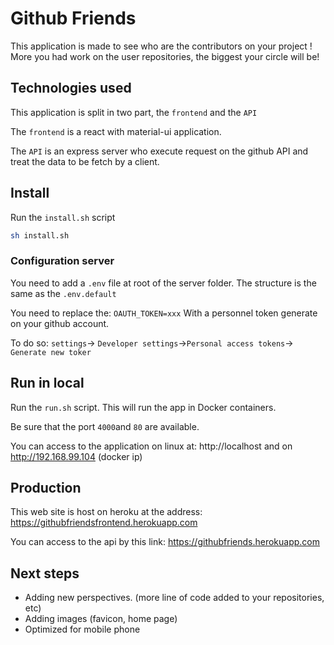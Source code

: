 # Github Friends

This application is made to see who are the contributors on your project ! 
More you had work on the user repositories, the biggest your circle will be!

## Technologies used

This application is split in two part, the `frontend` and the `API`

The `frontend` is a react with material-ui application.

The `API` is an express server who execute request on the github API and treat the data to be fetch by a client.

## Install

Run the `install.sh` script

```bash
sh install.sh
```

### Configuration server

You need to add a `.env` file at root of the server folder. The structure is the same as the `.env.default` 

You need to replace the: `OAUTH_TOKEN=xxx` With a personnel token generate on your github account.

To do so: `settings`-> `Developer settings`->`Personal access tokens`-> `Generate new toker`

## Run in local

Run the `run.sh` script. This will run the app in Docker containers.

Be sure that the port `4000`and `80` are available. 

You can access to the application on linux at: http://localhost and on http://192.168.99.104 (docker ip)

## Production

This web site is host on heroku at the address: https://githubfriendsfrontend.herokuapp.com

You can access to the api by this link: https://githubfriends.herokuapp.com

## Next steps

- Adding new perspectives. (more line of code added to your repositories, etc)
- Adding images (favicon, home page)
- Optimized for mobile phone